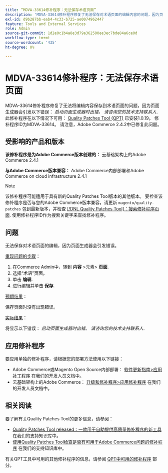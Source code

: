 ```yaml
---
title: “MDVA-33614修补程序：无法保存术语页面”
description: 'MDVA-33614修补程序修复了无法保存对术语页面的编辑内容的问题，因为页面生成器会引发以下错误： *启动页面生成器时出错。 请咨询您的技术支持联系人*。 安装[Quality Patches Tool (QPT)](/help/announcements/adobe-commerce-announcements/magento-quality-patches-released-new-tool-to-self-serve-quality-patches.md) 1.0.19后，即可使用此修补程序。 修补程序ID为MDVA-33614。 请注意，Adobe Commerce 2.4.2中已修复此问题。'
exl-id: d9b287bb-eab4-4c33-b725-ae0074962447
feature: Tools and External Services
role: Admin
source-git-commit: 1d2e0c1b4a8e3d79a362500ee3ec7bde84a6ce0d
workflow-type: tm+mt
source-wordcount: '435'
ht-degree: 0%

---
```


# MDVA-33614修补程序：无法保存术语页面

MDVA-33614修补程序修复了无法将编辑内容保存到术语页面的问题，因为页面生成器会引发以下错误： *启动页面生成器时出错。 请咨询您的技术支持联系人*. 此修补程序在以下情况下可用： [Quality Patches Tool (QPT)](/help/announcements/adobe-commerce-announcements/magento-quality-patches-released-new-tool-to-self-serve-quality-patches.md) 已安装1.0.19。 修补程序ID为MDVA-33614。 请注意，Adobe Commerce 2.4.2中已修复此问题。

## 受影响的产品和版本

**该修补程序是为Adobe Commerce版本创建的：** 云基础架构上的Adobe Commerce 2.4.1

**与Adobe Commerce版本兼容：** Adobe Commerce内部部署和Adobe Commerce on cloud infrastructure 2.4.1

>[!NOTE]
>
>该修补程序可能适用于具有新的Quality Patches Tool版本的其他版本。 要检查该修补程序是否与您的Adobe Commerce版本兼容，请更新 `magento/quality-patches` 包到最新版本，并检查 [[!DNL Quality Patches Tool]：搜索修补程序页面](https://devdocs.magento.com/quality-patches/tool.html#patch-grid). 使用修补程序ID作为搜索关键字来查找修补程序。

## 问题

无法保存对术语页面的编辑，因为页面生成器会引发错误。

<u>重现问题的步骤</u>：

1. 在Commerce Admin中，转到 **内容** >元素> **页面**.
1. 选择“术语”页面。
1. 单击 **编辑**.
1. 进行编辑并单击 **保存**.

<u>预期结果</u>：

保存页面时没有出现错误。

<u>实际结果</u>：

将显示以下错误： *启动页面生成器时出错。 请咨询您的技术支持联系人*.

## 应用修补程序

要应用单独的修补程序，请根据您的部署方法使用以下链接：

* Adobe Commerce或Magento Open Source内部部署： [软件更新指南>应用补丁程序](https://devdocs.magento.com/guides/v2.4/comp-mgr/patching/mqp.html) 在我们的开发人员文档中。
* 云基础架构上的Adobe Commerce： [升级和修补程序>应用修补程序](https://devdocs.magento.com/cloud/project/project-patch.html) 在我们的开发人员文档中。

## 相关阅读

要了解有关Quality Patches Tool的更多信息，请参阅：

* [Quality Patches Tool released：一款用于自助提供高质量修补程序的新工具](/help/announcements/adobe-commerce-announcements/magento-quality-patches-released-new-tool-to-self-serve-quality-patches.md) 在我们的支持知识库中。
* [使用Quality Patches Tool检查是否有可用于Adobe Commerce问题的修补程序](/help/support-tools/patches-available-in-qpt-tool/check-patch-for-magento-issue-with-magento-quality-patches.md) 在我们的支持知识库中。

有关QPT工具中可用的其他修补程序的信息，请参阅 [QPT中可用的修补程序](https://support.magento.com/hc/en-us/sections/360010506631-Patches-available-in-QPT-tool-) 部分。

